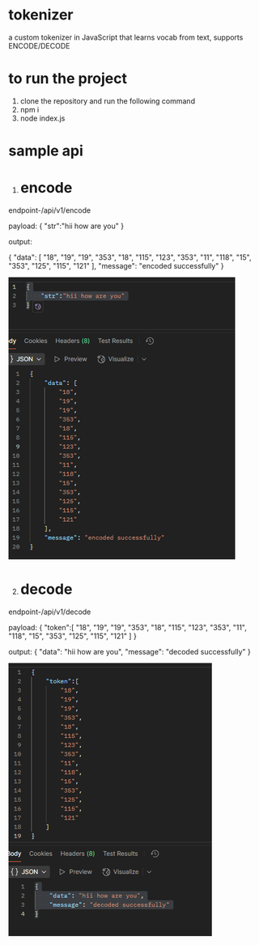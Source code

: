 # tokenizer
a custom tokenizer in JavaScript that learns vocab from text, supports ENCODE/DECODE

# to run the project
1. clone the repository and run the following command
2. npm i
3. node index.js

# sample api

1. # encode

endpoint-/api/v1/encode

payload:
{
    "str":"hii how are you"
}

output:

{
    "data": [
        "18",
        "19",
        "19",
        "353",
        "18",
        "115",
        "123",
        "353",
        "11",
        "118",
        "15",
        "353",
        "125",
        "115",
        "121"
    ],
    "message": "encoded successfully"
}

![alt text](image.png)

2. # decode

endpoint-/api/v1/decode

payload:
{
    "token":[
        "18",
        "19",
        "19",
        "353",
        "18",
        "115",
        "123",
        "353",
        "11",
        "118",
        "15",
        "353",
        "125",
        "115",
        "121"
    ]
}

output:
{
    "data": "hii how are you",
    "message": "decoded successfully"
}

![alt text](image-1.png)